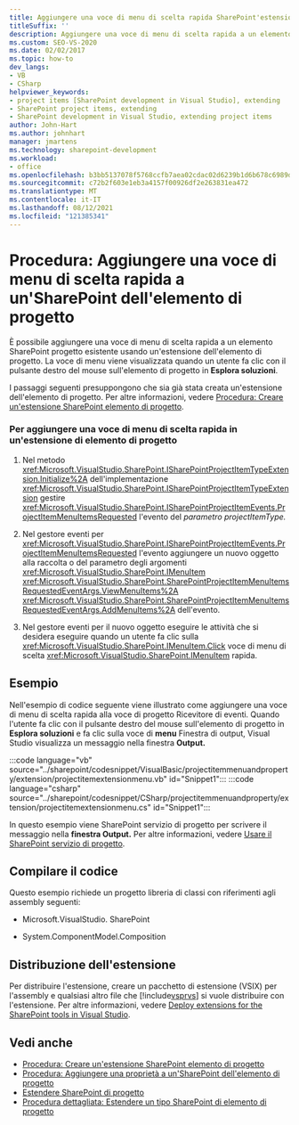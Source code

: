 ```yaml
---
title: Aggiungere una voce di menu di scelta rapida SharePoint'estensione dell'elemento di progetto
titleSuffix: ''
description: Aggiungere una voce di menu di scelta rapida a un elemento SharePoint progetto esistente usando un'estensione dell'elemento di progetto in Visual Studio.
ms.custom: SEO-VS-2020
ms.date: 02/02/2017
ms.topic: how-to
dev_langs:
- VB
- CSharp
helpviewer_keywords:
- project items [SharePoint development in Visual Studio], extending
- SharePoint project items, extending
- SharePoint development in Visual Studio, extending project items
author: John-Hart
ms.author: johnhart
manager: jmartens
ms.technology: sharepoint-development
ms.workload:
- office
ms.openlocfilehash: b3bb5137078f5768ccfb7aea02cdac02d6239b1d6b678c6989d115bda1e5d0fb
ms.sourcegitcommit: c72b2f603e1eb3a4157f00926df2e263831ea472
ms.translationtype: MT
ms.contentlocale: it-IT
ms.lasthandoff: 08/12/2021
ms.locfileid: "121385341"
---
```

# <a name="how-to-add-a-shortcut-menu-item-to-a-sharepoint-project-item-extension"></a>Procedura: Aggiungere una voce di menu di scelta rapida a un'SharePoint dell'elemento di progetto
  È possibile aggiungere una voce di menu di scelta rapida a un elemento SharePoint progetto esistente usando un'estensione dell'elemento di progetto. La voce di menu viene visualizzata quando un utente fa clic con il pulsante destro del mouse sull'elemento di progetto in **Esplora soluzioni**.

 I passaggi seguenti presuppongono che sia già stata creata un'estensione dell'elemento di progetto. Per altre informazioni, vedere [Procedura: Creare un'estensione SharePoint elemento di progetto](../sharepoint/how-to-create-a-sharepoint-project-item-extension.md).

### <a name="to-add-a-shortcut-menu-item-in-a-project-item-extension"></a>Per aggiungere una voce di menu di scelta rapida in un'estensione di elemento di progetto

1. Nel metodo <xref:Microsoft.VisualStudio.SharePoint.ISharePointProjectItemTypeExtension.Initialize%2A> dell'implementazione <xref:Microsoft.VisualStudio.SharePoint.ISharePointProjectItemTypeExtension> gestire <xref:Microsoft.VisualStudio.SharePoint.ISharePointProjectItemEvents.ProjectItemMenuItemsRequested> l'evento del *parametro projectItemType.*

2. Nel gestore eventi per <xref:Microsoft.VisualStudio.SharePoint.ISharePointProjectItemEvents.ProjectItemMenuItemsRequested> l'evento aggiungere un nuovo oggetto alla raccolta o del parametro degli argomenti <xref:Microsoft.VisualStudio.SharePoint.IMenuItem> <xref:Microsoft.VisualStudio.SharePoint.SharePointProjectItemMenuItemsRequestedEventArgs.ViewMenuItems%2A> <xref:Microsoft.VisualStudio.SharePoint.SharePointProjectItemMenuItemsRequestedEventArgs.AddMenuItems%2A> dell'evento.

3. Nel gestore eventi per il nuovo oggetto eseguire le attività che si desidera eseguire quando un utente fa clic sulla <xref:Microsoft.VisualStudio.SharePoint.IMenuItem.Click> voce di menu di scelta <xref:Microsoft.VisualStudio.SharePoint.IMenuItem> rapida.

## <a name="example"></a>Esempio
 Nell'esempio di codice seguente viene illustrato come aggiungere una voce di menu di scelta rapida alla voce di progetto Ricevitore di eventi. Quando l'utente fa clic con il pulsante destro del mouse sull'elemento di progetto in **Esplora soluzioni** e fa clic sulla voce di **menu** Finestra di output, Visual Studio visualizza un messaggio nella finestra **Output.**

 :::code language="vb" source="../sharepoint/codesnippet/VisualBasic/projectitemmenuandproperty/extension/projectitemextensionmenu.vb" id="Snippet1":::
 :::code language="csharp" source="../sharepoint/codesnippet/CSharp/projectitemmenuandproperty/extension/projectitemextensionmenu.cs" id="Snippet1":::

 In questo esempio viene SharePoint servizio di progetto per scrivere il messaggio nella **finestra Output.** Per altre informazioni, vedere [Usare il SharePoint servizio di progetto](../sharepoint/using-the-sharepoint-project-service.md).

## <a name="compile-the-code"></a>Compilare il codice
 Questo esempio richiede un progetto libreria di classi con riferimenti agli assembly seguenti:

- Microsoft.VisualStudio. SharePoint

- System.ComponentModel.Composition

## <a name="deploy-the-extension"></a>Distribuzione dell'estensione
 Per distribuire l'estensione, creare un pacchetto di estensione (VSIX) per l'assembly e qualsiasi altro file che [!include[vsprvs](../sharepoint/includes/vsprvs-md.md)] si vuole distribuire con l'estensione. Per altre informazioni, vedere [Deploy extensions for the SharePoint tools in Visual Studio](../sharepoint/deploying-extensions-for-the-sharepoint-tools-in-visual-studio.md).

## <a name="see-also"></a>Vedi anche
- [Procedura: Creare un'estensione SharePoint elemento di progetto](../sharepoint/how-to-create-a-sharepoint-project-item-extension.md)
- [Procedura: Aggiungere una proprietà a un'SharePoint dell'elemento di progetto](../sharepoint/how-to-add-a-property-to-a-sharepoint-project-item-extension.md)
- [Estendere SharePoint di progetto](../sharepoint/extending-sharepoint-project-items.md)
- [Procedura dettagliata: Estendere un tipo SharePoint di elemento di progetto](../sharepoint/walkthrough-extending-a-sharepoint-project-item-type.md)
